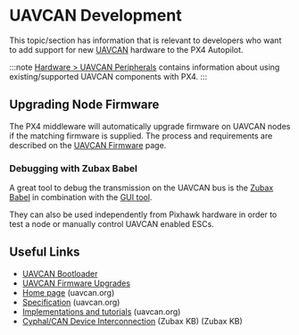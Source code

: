 # UAVCAN Development

This topic/section has information that is relevant to developers who want to add support for new [UAVCAN](http://uavcan.org) hardware to the PX4 Autopilot.

:::note
[Hardware > UAVCAN Peripherals](../uavcan/README.md) contains information about using existing/supported UAVCAN components with PX4.
:::

## Upgrading Node Firmware

The PX4 middleware will automatically upgrade firmware on UAVCAN nodes if the matching firmware is supplied.
The process and requirements are described on the [UAVCAN Firmware](../uavcan/node_firmware.md) page.

### Debugging with Zubax Babel

A great tool to debug the transmission on the UAVCAN bus is the [Zubax Babel](https://zubax.com/products/babel) in combination with the [GUI tool](http://uavcan.org/GUI_Tool/Overview/).

They can also be used independently from Pixhawk hardware in order to test a node or manually control UAVCAN enabled ESCs.


## Useful Links

- [UAVCAN Bootloader](../uavcan/bootloader_installation.md)
- [UAVCAN Firmware Upgrades](../uavcan/node_firmware.md)
- [Home page](http://uavcan.org) (uavcan.org)
- [Specification](https://uavcan.org/specification/) (uavcan.org)
- [Implementations and tutorials](http://uavcan.org/Implementations) (uavcan.org)
- [Cyphal/CAN Device Interconnection](https://kb.zubax.com/pages/viewpage.action?pageId=2195476) (Zubax KB) (Zubax KB)


